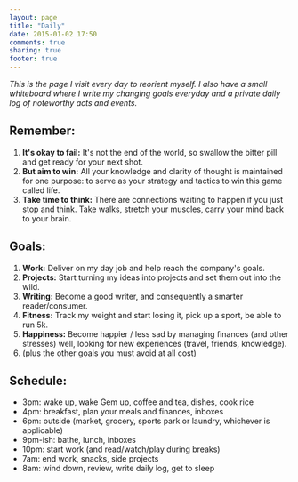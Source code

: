 ```yaml
---
layout: page
title: "Daily"
date: 2015-01-02 17:50
comments: true
sharing: true
footer: true
---
```

_This is the page I visit every day to reorient myself. I also have a small whiteboard where I write my changing goals everyday and a private daily log of noteworthy acts and events._


## Remember:
1. **It's okay to fail:** It's not the end of the world, so swallow the bitter pill and get ready for your next shot.
2. **But aim to win:** All your knowledge and clarity of thought is maintained for one purpose: to serve as your strategy and tactics to win this game called life.
3. **Take time to think:** There are connections waiting to happen if you just stop and think. Take walks, stretch your muscles, carry your mind back to your brain.

## Goals:
1. **Work:** Deliver on my day job and help reach the company's goals.
2. **Projects:** Start turning my ideas into projects and set them out into the wild.
3. **Writing:** Become a good writer, and consequently a smarter reader/consumer.
4. **Fitness:** Track my weight and start losing it, pick up a sport, be able to run 5k.
5. **Happiness:** Become happier / less sad by managing finances (and other stresses) well, looking for new experiences (travel, friends, knowledge).
6. (plus the other goals you must avoid at all cost)

## Schedule:
- 3pm: wake up, wake Gem up, coffee and tea, dishes, cook rice
- 4pm: breakfast, plan your meals and finances, inboxes
- 6pm: outside (market, grocery, sports park or laundry, whichever is applicable)
- 9pm-ish: bathe, lunch, inboxes
- 10pm: start work (and read/watch/play during breaks)
- 7am: end work, snacks, side projects
- 8am: wind down, review, write daily log, get to sleep
